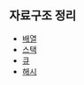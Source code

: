 ## 자료구조 정리

- [배열](https://github.com/wayandway/algorithms-javascript/blob/main/handbook/data-structures/array.md)
- [스택](https://github.com/wayandway/algorithms-javascript/blob/main/handbook/data-structures/stack.md)
- [큐](https://github.com/wayandway/algorithms-javascript/blob/main/handbook/data-structures/queue.md)
- [해시](https://github.com/wayandway/algorithms-javascript/blob/main/handbook/data-structures/hash.md)
